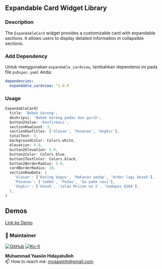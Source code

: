 ## Expandable Card Widget Library

### Description
The `ExpandableCard` widget provides a customizable card with expandable sections. It allows users to display detailed information in collapsible sections.

### Add Dependency

Untuk menggunakan `expandable_cardview`, tambahkan dependensi ini pada file `pubspec.yaml` Anda:

```yaml
dependencies:
  expandable_cardview: ^1.0.0

```

### Usage
```dart
ExpandableCard(
  title: 'Bebek Goreng',
  deskripsi: 'Bebek Goreng pedas dan gurih',
  button2Value: 'Konfirmasi',
  sectionRowCount: 3,
  sectionRowTitles: ['Ulasan', 'Pesanan', 'Ongkir'],
  totalText: 3,
  backgroundColor: Colors.white,
  elevation: 4.0,
  button2Elevation: 5.0,
  button2Color: Colors.blue,
  button1TextColor: Colors.black,
  button2BorderRadius: 5.0,
  cardBorderRadius: 10,
  sectionRowData: {
    'Ulasan': ['Rating bagus', 'Makanan sedap', 'Order lagi besok'],
    'Pesanan': ['Jumbo', 'Pedas', 'Ga pake nasi'],
    'Ongkir': ['Genuk', 'Jalan Mrican no 2', 'kodepos 0164'],
  },
)
```

## Demos

[Link ke Demo](https://github.com/myaasiinh/expandable_cardview/assets/54269175/1066471c-373c-459b-ad5e-4e2384a54d40)



### 🚧 Maintainer

[![GitHub](https://img.shields.io/badge/GitHub-Profile-blue?style=flat-square&logo=github)](https://myaasiinh.github.io)
[![Ko-fi](https://img.shields.io/badge/Ko--fi-Support-orange?style=flat-square&logo=ko-fi)](https://ko-fi.com/myaasiinh)


**Muhammad Yaasiin Hidayatulloh** <br>
📫 How to reach me: myaasiinh@gmail.com


[pubdev]: https://pub.dev/packages/expandable_cardview
[web flutter]: https://flutter.dev
[github account]: https://myaasiinh.github.io
[Ko-fi account]: https://ko-fi.com/myaasiinh

